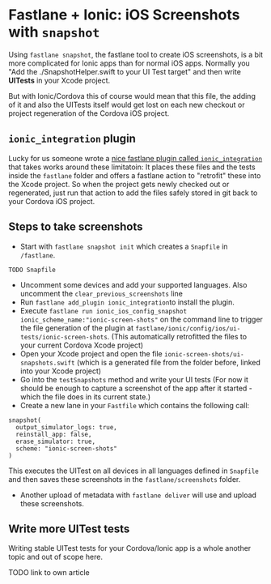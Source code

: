 # Fastlane + Ionic: iOS Screenshots with `snapshot`

Using `fastlane snapshot`, the fastlane tool to create iOS screenshots, is a bit more complicated for Ionic apps than for normal iOS apps. Normally you "Add the ./SnapshotHelper.swift to your UI Test target" and then write **UITests** in your Xcode project. 

But with Ionic/Cordova this of course would mean that this file, the adding of it and also the UITests itself would get lost on each new checkout or project regeneration of the Cordova iOS project.

## `ionic_integration` plugin


Lucky for us someone wrote a [nice fastlane plugin called `ionic_integration`](https://github.com/knocknarea/fastlane-plugin-ionic_integration) that takes works around these limitatoin: It places these files and the tests inside the `fastlane` folder and offers a fastlane action to "retrofit" these into the Xcode project. So when the project gets newly checked out or regenerated, just run that action to add the files safely stored in git back to your Cordova iOS project.

## Steps to take screenshots

* Start with `fastlane snapshot init` which creates a `Snapfile` in `/fastlane`.
```
TODO Snapfile
```
* Uncomment some devices and add your supported languages. Also uncomment the `clear_previous_screenshots` line
* Run `fastlane add_plugin ionic_integration`to install the plugin.
* Execute `fastlane run ionic_ios_config_snapshot ionic_scheme_name:"ionic-screen-shots"` on the command line to trigger the file generation of the plugin at `fastlane/ionic/config/ios/ui-tests/ionic-screen-shots`. (This automatically retrofitted the files to your current Cordova Xcode project)
* Open your Xcode project and open the file `ionic-screen-shots/ui-snapshots.swift` (which is a generated file from the folder before, linked into your Xcode project)
* Go into the `testSnapshots` method and write your UI tests (For now it should be enough to capture a screenshot of the app after it started - which the file does in its current state.)
* Create a new lane in your `Fastfile` which contains the following call:
```
snapshot(
  output_simulator_logs: true,
  reinstall_app: false,
  erase_simulator: true,
  scheme: "ionic-screen-shots"
)
```
This executes the UITest on all devices in all languages defined in `Snapfile` and then saves these screenshots in the `fastlane/screenshots` folder.
* Another upload of metadata with `fastlane deliver` will use and upload these screenshots.


## Write more UITest tests

Writing stable UITest tests for your Cordova/Ionic app is a whole another topic and out of scope here. 

TODO link to own article